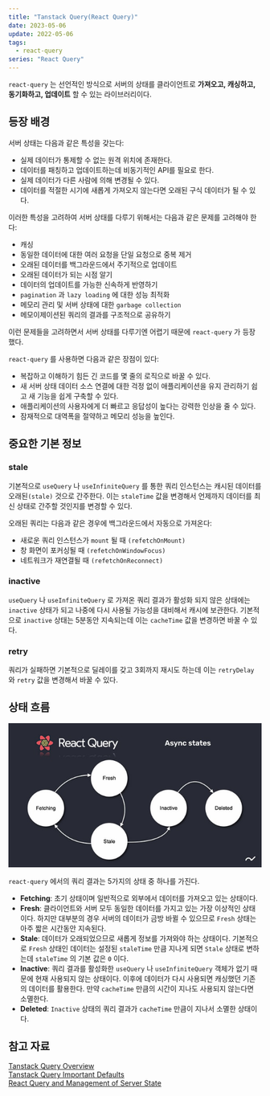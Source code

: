 ```yaml
---
title: "Tanstack Query(React Query)"
date: 2023-05-06
update: 2022-05-06
tags:
  - react-query
series: "React Query"
---
```


`react-query` 는 선언적인 방식으로 서버의 상태를 클라이언트로 **가져오고, 캐싱하고, 동기화하고, 업데이트** 할 수 있는 라이브러리이다.  

## 등장 배경
서버 상태는 다음과 같은 특성을 갖는다:
- 실제 데이터가 통제할 수 없는 원격 위치에 존재한다.
- 데이터를 패칭하고 업데이트하는데 비동기적인 API를 필요로 한다.
- 실제 데이터가 다른 사람에 의해 변경될 수 있다.
- 데이터를 적절한 시기에 새롭게 가져오지 않는다면 오래된 구식 데이터가 될 수 있다.

이러한 특성을 고려하여 서버 상태를 다루기 위해서는 다음과 같은 문제를 고려해야 한다:
- 캐싱
- 동일한 데이터에 대한 여러 요청을 단일 요청으로 중복 제거
- 오래된 데이터를 백그라운드에서 주기적으로 업데이트
- 오래된 데이터가 되는 시점 알기
- 데이터의 업데이트를 가능한 신속하게 반영하기
- `pagination` 과 `lazy loading` 에 대한 성능 최적화
- 메모리 관리 및 서버 상태에 대한 `garbage collection`
- 메모이제이션된 쿼리의 결과를 구조적으로 공유하기

이런 문제들을 고려하면서 서버 상태를 다루기엔 어렵기 때문에 `react-query` 가 등장했다.  

`react-query` 를 사용하면 다음과 같은 장점이 있다:
- 복잡하고 이해하기 힘든 긴 코드를 몇 줄의 로직으로 바꿀 수 있다.
- 새 서버 상태 데이터 소스 연결에 대한 걱정 없이 애플리케이션을 유지 관리하기 쉽고 새 기능을 쉽게 구축할 수 있다.
- 애플리케이션의 사용자에게 더 빠르고 응답성이 높다는 강력한 인상을 줄 수 있다.
- 잠재적으로 대역폭을 절약하고 메모리 성능을 높인다.

## 중요한 기본 정보
### stale
기본적으로 `useQuery` 나 `useInfiniteQuery` 를 통한 쿼리 인스턴스는 캐시된 데이터를 오래된`(stale)` 것으로 간주한다. 이는 `staleTime` 값을 변경해서 언제까지 데이터를 최신 상태로 간주할 것인지를 변경할 수 있다.

오래된 쿼리는 다음과 같은 경우에 백그라운드에서 자동으로 가져온다:
- 새로운 쿼리 인스턴스가 `mount` 될 때 `(refetchOnMount)`
- 창 화면이 포커싱될 때 `(refetchOnWindowFocus)`
- 네트워크가 재연결될 때 `(refetchOnReconnect)`

### inactive
`useQuery` 나 `useInfiniteQuery` 로 가져온 쿼리 결과가 활성화 되지 않은 상태에는 `inactive` 상태가 되고 나중에 다시 사용될 가능성을 대비해서 캐시에 보관한다. 기본적으로 `inactive` 상태는 5분동안 지속되는데 이는 `cacheTime` 값을 변경하면 바꿀 수 있다.

### retry
쿼리가 실패하면 기본적으로 딜레이를 갖고 3회까지 재시도 하는데 이는 `retryDelay` 와 `retry` 값을 변경해서 바꿀 수 있다.

## 상태 흐름
![쿼리 결과 상태 흐름](./react-query-state.jpg)

`react-query` 에서의 쿼리 결과는 5가지의 상태 중 하나를 가진다.
- **Fetching**: 초기 상태이며 일반적으로 외부에서 데이터를 가져오고 있는 상태이다.
- **Fresh**: 클라이언트와 서버 모두 동일한 데이터를 가지고 있는 가장 이상적인 상태이다. 하지만 대부분의 경우 서버의 데이터가 금방 바뀔 수 있으므로 `Fresh` 상태는 아주 짧은 시간동안 지속된다.
- **Stale**: 데이터가 오래되었으므로 새롭게 정보를 가져와야 하는 상태이다. 기본적으로 `Fresh` 상태인 데이터는 설정된 `staleTime` 만큼 지나게 되면 `Stale` 상태로 변하는데 `staleTime` 의 기본 값은 `0` 이다.
- **Inactive**: 쿼리 결과를 활성화한 `useQuery` 나 `useInfiniteQuery` 객체가 없기 때문에 현재 사용되지 않는 상태이다. 이후에 데이터가 다시 사용되면 캐싱했던 기존의 데이터를 활용한다. 만약 `cacheTime` 만큼의 시간이 지나도 사용되지 않는다면 소멸한다.
- **Deleted**: `Inactive` 상태의 쿼리 결과가 `cacheTime` 만큼이 지나서 소멸한 상태이다.


## 참고 자료
[Tanstack Query Overview](https://tanstack.com/query/latest/docs/react/overview)  
[Tanstack Query Important Defaults](https://tanstack.com/query/latest/docs/react/guides/important-defaults)  
[React Query and Management of Server State](https://www.rootstrap.com/blog/react-query-and-management-of-server-state)  